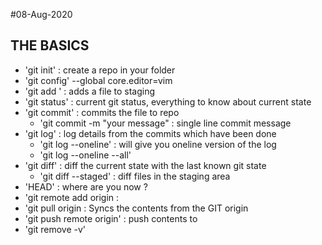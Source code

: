 #08-Aug-2020

## THE BASICS

- 'git init' : create a repo in your folder
- 'git config' --global core.editor=vim
- 'git add <PATH>' : adds a file to staging 
- 'git status' : current git status, everything to know about current state
- 'git commit' : commits the file to repo
	- 'git commit -m "your message" : single line commit message
- 'git log' : log details from the commits which have been done
	- 'git log --oneline' : will give you oneline version of the log
	- 'git log --oneline --all'
- 'git diff' : diff the current state with the last known git state
	- 'git diff --staged' : diff files in the staging area
- 'HEAD' : where are you now ?
- 'git remote add origin <URL> :
- 'git pull origin <GITURL> : Syncs the contents from the GIT origin
- 'git push remote origin' : push contents to <GITHUB URL>
- 'git remove -v'


